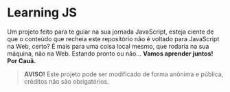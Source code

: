 # Learning JS
Um projeto feito para te guiar na sua jornada JavaScript, esteja ciente de que o conteúdo que recheia este repositório não é voltado para JavaScript na Web, certo? É mais para uma coisa local mesmo, que rodaria na sua máquina, não na Web.
Estando pronto ou não... **Vamos aprender juntos!**
**Por Cauã.**

> **AVISO!** Este projeto pode ser modificado de forma anônima e pública, créditos não são obrigatórios.
